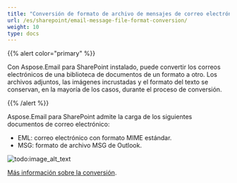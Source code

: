 ```yaml
---
title: "Conversión de formato de archivo de mensajes de correo electrónico"
url: /es/sharepoint/email-message-file-format-conversion/
weight: 10
type: docs
---
```



{{% alert color="primary" %}}

Con Aspose.Email para SharePoint instalado, puede convertir los correos electrónicos de una biblioteca de documentos de un formato a otro. Los archivos adjuntos, las imágenes incrustadas y el formato del texto se conservan, en la mayoría de los casos, durante el proceso de conversión.

{{% /alert %}}

Aspose.Email para SharePoint admite la carga de los siguientes documentos de correo electrónico:

- EML: correo electrónico con formato MIME estándar.
- MSG: formato de archivo MSG de Outlook.

![todo:image_alt_text](email-message-file-format-conversion_1.png)

[Más información sobre la conversión](/email/sharepoint/email-conversion/).
